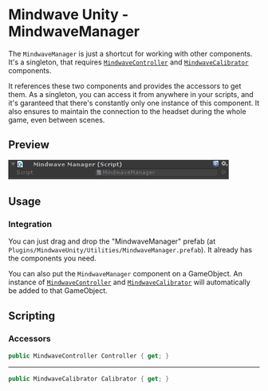 # Mindwave Unity - MindwaveManager

The `MindwaveManager` is just a shortcut for working with other components. It's a singleton, that requires [`MindwaveController`](./MindwaveController.md) and [`MindwaveCalibrator`](./MindwaveCalibrator.md) components.

It references these two components and provides the accessors to get them. As a singleton, you can access it from anywhere in your scripts, and it's garanteed that there's constantly only one instance of this component. It also ensures to maintain the connection to the headset during the whole game, even between scenes.

## Preview

![MindwaveManager preview in Unity's inspector](./DocumentationAssets/MindwaveManager_01.png)

## Usage

### Integration

You can just drag and drop the "MindwaveManager" prefab (at `Plugins/MindwaveUnity/Utilities/MindwaveManager.prefab`). It already has the components you need.

You can also put the `MindwaveManager` component on a GameObject. An instance of [`MindwaveController`](./MindwaveController.md) and [`MindwaveCalibrator`](./MindwaveCalibrator.md) will automatically be added to that GameObject.

## Scripting

### Accessors

```csharp
public MindwaveController Controller { get; }
```

---

```csharp
public MindwaveCalibrator Calibrator { get; }
```